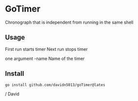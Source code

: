 # GoTimer

Chronograph that is independent from running in the same shell

## Usage
        
First run starts timer
Next run stops timer
 
one argument -name Name of the timer 

## Install

```
go install github.com/davidn5013/goTimer@lates
``` 

/ David
